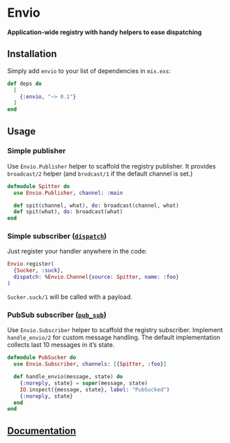 # Envio

**Application-wide registry with handy helpers to ease dispatching**

## Installation

Simply add `envio` to your list of dependencies in `mix.exs`:

```elixir
def deps do
  [
    {:envio, "~> 0.1"}
  ]
end
```

## Usage

### Simple publisher

Use `Envio.Publisher` helper to scaffold the registry publisher. It provides
`broadcast/2` helper (and `brodcast/1` if the default channel is set.)

```elixir
defmodule Spitter do
  use Envio.Publisher, channel: :main

  def spit(channel, what), do: broadcast(channel, what)
  def spit(what), do: broadcast(what)
end
```

### Simple subscriber ([`dispatch`](https://hexdocs.pm/elixir/master/Registry.html#module-using-as-a-dispatcher))

Just register your handler anywhere in the code:

```elixir
Envio.register(
  {Sucker, :suck},
  dispatch: %Envio.Channel{source: Spitter, name: :foo}
)
```

`Sucker.suck/1` will be called with a payload.

### PubSub subscriber ([`pub_sub`](https://hexdocs.pm/elixir/master/Registry.html#module-using-as-a-pubsub))

Use `Envio.Subscriber` helper to scaffold the registry subscriber. Implement
`handle_envio/2` for custom message handling. The default implementation
collects last 10 messages in it’s state.

```elixir
defmodule PubSucker do
  use Envio.Subscriber, channels: [{Spitter, :foo}]

  def handle_envio(message, state) do
    {:noreply, state} = super(message, state)
    IO.inspect({message, state}, label: "PubSucked")
    {:noreply, state}
  end
end
```

## [Documentation](https://hexdocs.pm/envio)
